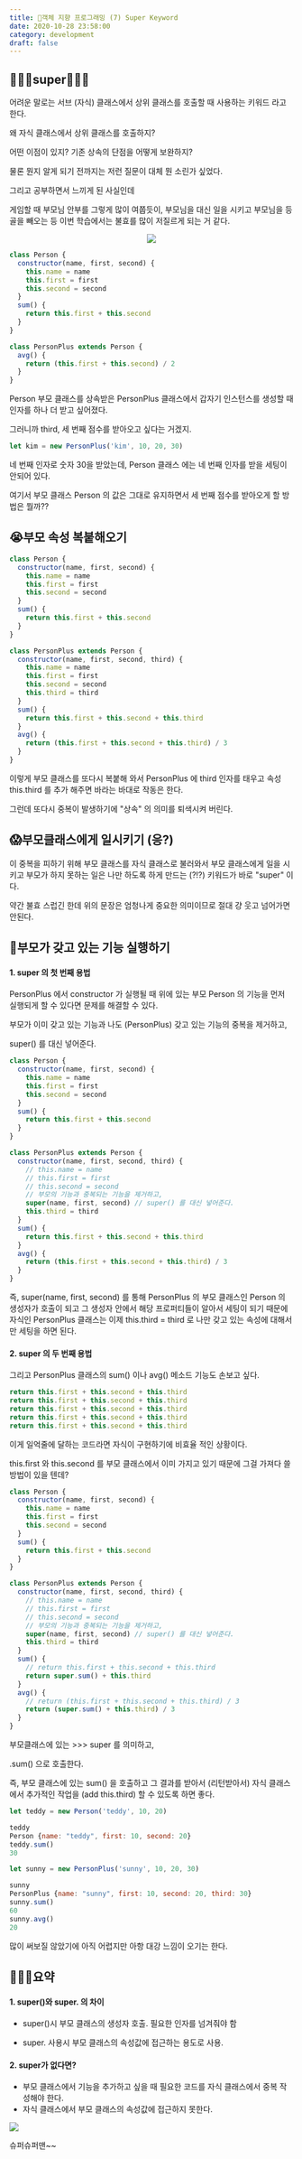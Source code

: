 ```yaml
---
title: 🍎객체 지향 프로그래밍 (7) Super Keyword
date: 2020-10-28 23:58:00
category: development
draft: false
---
```


## 🦸🏻‍♂️super🦸🏻‍♂️

어려운 말로는 서브 (자식) 클래스에서 상위 클래스를 호출할 때 사용하는 키워드 라고 한다.

왜 자식 클래스에서 상위 클래스를 호출하지?

어떤 이점이 있지? 기존 상속의 단점을 어떻게 보완하지?

물론 뭔지 알게 되기 전까지는 저런 질문이 대체 뭔 소린가 싶었다.

그리고 공부하면서 느끼게 된 사실인데

게임할 때 부모님 안부를 그렇게 많이 여쭙듯이, 부모님을 대신 일을 시키고 부모님을 등골을 빼오는 등 이번 학습에서는 불효를 많이 저질르게 되는 거 같다.

<p align="center"><img src="https://file3.instiz.net/data/file3/2018/02/20/3/5/3/353ab5ceb6ad70c047190f03f6d8c516.jpg"></p>

```js
class Person {
  constructor(name, first, second) {
    this.name = name
    this.first = first
    this.second = second
  }
  sum() {
    return this.first + this.second
  }
}

class PersonPlus extends Person {
  avg() {
    return (this.first + this.second) / 2
  }
}
```

Person 부모 클래스를 상속받은 PersonPlus 클래스에서 갑자기 인스턴스를 생성할 때 인자를 하나 더 받고 싶어졌다.

그러니까 third, 세 번째 점수를 받아오고 싶다는 거겠지.

```js
let kim = new PersonPlus('kim', 10, 20, 30)
```

네 번째 인자로 숫자 30을 받았는데, Person 클래스 에는 네 번째 인자를 받을 세팅이 안되어 있다.

여기서 부모 클래스 Person 의 값은 그대로 유지하면서 세 번째 점수를 받아오게 할 방법은 뭘까??

## 😭부모 속성 복붙해오기

```js
class Person {
  constructor(name, first, second) {
    this.name = name
    this.first = first
    this.second = second
  }
  sum() {
    return this.first + this.second
  }
}

class PersonPlus extends Person {
  constructor(name, first, second, third) {
    this.name = name
    this.first = first
    this.second = second
    this.third = third
  }
  sum() {
    return this.first + this.second + this.third
  }
  avg() {
    return (this.first + this.second + this.third) / 3
  }
}
```

이렇게 부모 클래스를 또다시 복붙해 와서 PersonPlus 에 third 인자를 태우고 속성 this.third 를 추가 해주면 바라는 바대로 작동은 한다.

그런데 또다시 중복이 발생하기에 "상속" 의 의미를 퇴색시켜 버린다.

## 😱부모클래스에게 일시키기 (응?)

이 중복을 피하기 위해 부모 클래스를 자식 클래스로 불러와서 부모 클래스에게 일을 시키고 부모가 하지 못하는 일은 나만 하도록 하게 만드는 (?!?) 키워드가 바로 "super" 이다.

약간 불효 스럽긴 한데 위의 문장은 엄청나게 중요한 의미이므로 절대 걍 웃고 넘어가면 안된다.

## 🔑부모가 갖고 있는 기능 실행하기

#### 1. super 의 첫 번째 용법

PersonPlus 에서 constructor 가 실행될 때 위에 있는 부모 Person 의 기능을 먼저 실행되게 할 수 있다면 문제를 해결할 수 있다.

부모가 이미 갖고 있는 기능과 나도 (PersonPlus) 갖고 있는 기능의 중복을 제거하고,

super() 를 대신 넣어준다.

```js
class Person {
  constructor(name, first, second) {
    this.name = name
    this.first = first
    this.second = second
  }
  sum() {
    return this.first + this.second
  }
}

class PersonPlus extends Person {
  constructor(name, first, second, third) {
    // this.name = name
    // this.first = first
    // this.second = second
    // 부모의 기능과 중복되는 기능을 제거하고,
    super(name, first, second) // super() 를 대신 넣어준다.
    this.third = third
  }
  sum() {
    return this.first + this.second + this.third
  }
  avg() {
    return (this.first + this.second + this.third) / 3
  }
}
```

즉, super(name, first, second) 를 통해 PersonPlus 의 부모 클래스인 Person 의 생성자가 호출이 되고 그 생성자 안에서 해당 프로퍼티들이 알아서 세팅이 되기 때문에 자식인 PersonPlus 클래스는 이제 this.third = third 로 나만 갖고 있는 속성에 대해서만 세팅을 하면 된다.

#### 2. super 의 두 번째 용법

그리고 PersonPlus 클래스의 sum() 이나 avg() 메소드 기능도 손보고 싶다.

```js
return this.first + this.second + this.third
return this.first + this.second + this.third
return this.first + this.second + this.third
return this.first + this.second + this.third
return this.first + this.second + this.third
```

이게 일억줄에 달하는 코드라면 자식이 구현하기에 비효율 적인 상황이다.

this.first 와 this.second 를 부모 클래스에서 이미 가지고 있기 때문에 그걸 가져다 쓸 방법이 있을 텐데?

```js
class Person {
  constructor(name, first, second) {
    this.name = name
    this.first = first
    this.second = second
  }
  sum() {
    return this.first + this.second
  }
}

class PersonPlus extends Person {
  constructor(name, first, second, third) {
    // this.name = name
    // this.first = first
    // this.second = second
    // 부모의 기능과 중복되는 기능을 제거하고,
    super(name, first, second) // super() 를 대신 넣어준다.
    this.third = third
  }
  sum() {
    // return this.first + this.second + this.third
    return super.sum() + this.third
  }
  avg() {
    // return (this.first + this.second + this.third) / 3
    return (super.sum() + this.third) / 3
  }
}
```

부모클래스에 있는 >>> super 를 의미하고,

.sum() 으로 호출한다.

즉, 부모 클래스에 있는 sum() 을 호출하고 그 결과를 받아서 (리턴받아서) 자식 클래스에서 추가적인 작업을 (add this.third) 할 수 있도록 하면 좋다.

```js
let teddy = new Person('teddy', 10, 20)

teddy
Person {name: "teddy", first: 10, second: 20}
teddy.sum()
30

let sunny = new PersonPlus('sunny', 10, 20, 30)

sunny
PersonPlus {name: "sunny", first: 10, second: 20, third: 30}
sunny.sum()
60
sunny.avg()
20
```

많이 써보질 않았기에 아직 어렵지만 아항 대강 느낌이 오기는 한다.

## 👩🏻‍⚖️요약

#### 1. super()와 super. 의 차이

- super()시 부모 클래스의 생성자 호출. 필요한 인자를 넘겨줘야 함

- super. 사용시 부모 클래스의 속성값에 접근하는 용도로 사용.

#### 2. super가 없다면?

- 부모 클래스에서 기능을 추가하고 싶을 때 필요한 코드를 자식 클래스에서 중복 작성해야 한다.
- 자식 클래스에서 부모 클래스의 속성값에 접근하지 못한다.

![](https://thumbor.forbes.com/thumbor/fit-in/1200x0/filters%3Aformat%28jpg%29/https%3A%2F%2Fblogs-images.forbes.com%2Fjvchamary%2Ffiles%2F2016%2F03%2Fman_of_steel-1200x800.jpg)

슈퍼슈퍼맨~~
